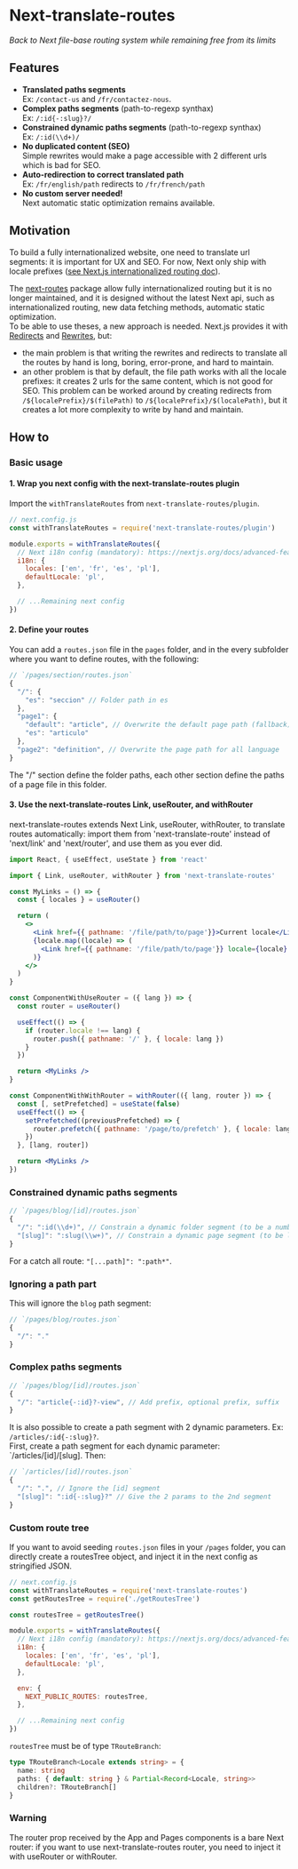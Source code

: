# Next-translate-routes

_Back to Next file-base routing system while remaining free from its limits_

## Features

- __Translated paths segments__  
  Ex: `/contact-us` and `/fr/contactez-nous`.
- __Complex paths segments__ (path-to-regexp synthax)  
  Ex: `/:id{-:slug}?/`
- __Constrained dynamic paths segments__ (path-to-regexp synthax)  
  Ex: `/:id(\\d+)/`
- __No duplicated content (SEO)__  
  Simple rewrites would make a page accessible with 2 different urls which is bad for SEO.
- __Auto-redirection to correct translated path__  
  Ex: `/fr/english/path` redirects to `/fr/french/path`
- __No custom server needed!__  
  Next automatic static optimization remains available.

## Motivation

To build a fully internationalized website, one need to translate url segments: it is important for UX and SEO.
For now, Next only ship with locale prefixes ([see Next.js internationalized routing doc](https://nextjs.org/docs/advanced-features/i18n-routing)).

The [next-routes](https://github.com/fridays/next-routes) package allow fully internationalized routing but it is no longer maintained, and it is designed without the latest Next api, such as internationalized routing, new data fetching methods, automatic static optimization.  
To be able to use theses, a new approach is needed. Next.js provides it with [Redirects](https://nextjs.org/docs/api-reference/next.config.js/redirects) and [Rewrites](https://nextjs.org/docs/api-reference/next.config.js/rewrites), but:

- the main problem is that writing the rewrites and redirects to translate all the routes by hand is long, boring, error-prone, and hard to maintain.
- an other problem is that by default, the file path works with all the locale prefixes: it creates 2 urls for the same content, which is not good for SEO. This problem can be worked around by creating redirects from `/${localePrefix}/$(filePath)` to `/${localePrefix}/$(localePath)`, but it creates a lot more complexity to write by hand and maintain.

## How to

### Basic usage

#### 1. Wrap you next config with the next-translate-routes plugin

Import the `withTranslateRoutes` from `next-translate-routes/plugin`.

```javascript
// next.config.js
const withTranslateRoutes = require('next-translate-routes/plugin')

module.exports = withTranslateRoutes({
  // Next i18n config (mandatory): https://nextjs.org/docs/advanced-features/i18n-routing
  i18n: {
    locales: ['en', 'fr', 'es', 'pl'],
    defaultLocale: 'pl',
  },

  // ...Remaining next config
})
```

#### 2. Define your routes

You can add a `routes.json` file in the `pages` folder, and in the every subfolder where you want to define routes, with the following:  
```js
// `/pages/section/routes.json`
{
  "/": {
    "es": "seccion" // Folder path in es
  },
  "page1": {
    "default": "article", // Overwrite the default page path (fallback)
    "es": "articulo"
  },
  "page2": "definition", // Overwrite the page path for all language
}
```  
The "/" section define the folder paths, each other section define the paths of a page file in this folder.

#### 3. Use the next-translate-routes Link, useRouter, and withRouter

next-translate-routes extends Next Link, useRouter, withRouter, to translate routes automatically: import them from 'next-translate-route' instead of 'next/link' and 'next/router', and use them as you ever did.

```jsx
import React, { useEffect, useState } from 'react'

import { Link, useRouter, withRouter } from 'next-translate-routes'

const MyLinks = () => {
  const { locales } = useRouter()

  return (
    <>
      <Link href={{ pathname: '/file/path/to/page'}}>Current locale</Link>
      {locale.map((locale) => (
        <Link href={{ pathname: '/file/path/to/page'}} locale={locale} key={locale}>{locale}</Link>
      )}
    </>
  )
}

const ComponentWithUseRouter = ({ lang }) => {
  const router = useRouter()

  useEffect(() => {
    if (router.locale !== lang) {
      router.push({ pathname: '/' }, { locale: lang })
    }
  })

  return <MyLinks />
}

const ComponentWithWithRouter = withRouter(({ lang, router }) => {
  const [, setPrefetched] = useState(false)
  useEffect(() => {
    setPrefetched((previousPrefetched) => {
      router.prefetch({ pathname: '/page/to/prefetch' }, { locale: lang })
    })
  }, [lang, router])

  return <MyLinks />
})


```

### Constrained dynamic paths segments

```js
// `/pages/blog/[id]/routes.json`
{
  "/": ":id(\\d+)", // Constrain a dynamic folder segment (to be a number here)
  "[slug]": ":slug(\\w+)", // Constrain a dynamic page segment (to be letters here)
}
```
For a catch all route: `"[...path]": ":path*"`.

### Ignoring a path part

This will ignore the `blog` path segment:
```js
// `/pages/blog/routes.json`
{
  "/": "."
}
```

### Complex paths segments

```js
// `/pages/blog/[id]/routes.json`
{
  "/": "article{-:id}?-view", // Add prefix, optional prefix, suffix
}
```

It is also possible to create a path segment with 2 dynamic parameters. Ex: `/articles/:id{-:slug}?`.  
First, create a path segment for each dynamic parameter: `/articles/[id]/[slug].
Then:
```js
// `/articles/[id]/routes.json`
{
  "/": ".", // Ignore the [id] segment
  "[slug]": ":id{-:slug}?" // Give the 2 params to the 2nd segment
}
```

### Custom route tree

If you want to avoid seeding `routes.json` files in your `/pages` folder,
you can directly create a routesTree object, and inject it in the next config as stringified JSON.

```javascript
// next.config.js
const withTranslateRoutes = require('next-translate-routes')
const getRoutesTree = require('./getRoutesTree')

const routesTree = getRoutesTree()

module.exports = withTranslateRoutes({
  // Next i18n config (mandatory): https://nextjs.org/docs/advanced-features/i18n-routing
  i18n: {
    locales: ['en', 'fr', 'es', 'pl'],
    defaultLocale: 'pl',
  },

  env: {
    NEXT_PUBLIC_ROUTES: routesTree,
  },

  // ...Remaining next config
})
```
`routesTree` must be of type `TRouteBranch`:
```typescript
type TRouteBranch<Locale extends string> = {
  name: string
  paths: { default: string } & Partial<Record<Locale, string>>
  children?: TRouteBranch[]
}
```

### Warning

The router prop received by the App and Pages components is a bare Next router: if you want to use next-translate-routes router, you need to inject it with useRouter or withRouter.
